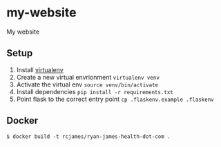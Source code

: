 # my-website
My website

## Setup
1) Install [virtualenv](https://gist.github.com/Geoyi/d9fab4f609e9f75941946be45000632b)
2) Create a new virtual envrionment ```virtualenv venv```
3) Activate the virtual env ```source venv/bin/activate```
4) Install dependencies ```pip install -r requirements.txt```
5) Point flask to the correct entry point ```cp .flaskenv.example .flaskenv```

## Docker

```shell
$ docker build -t rcjames/ryan-james-health-dot-com .
```
